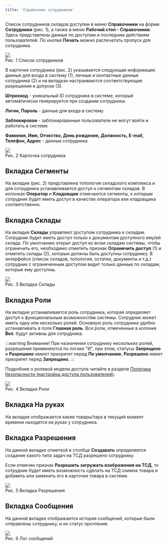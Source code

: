 ```yaml
---
title: 'Справочник сотрудников'
---
```


Список сотрудников складов доступен в меню **Справочники** на форме **Сотрудники** (рис. 1), а также в меню **Рабочий стол - Справочники**.  
Здесь представлены данные по доступам и последним действиям пользователей. По кнопке **Печать** можно распечатать пропуск для сотрудника. 

![](img/dir_employee1.png)  
Рис. 1 Список сотрудников

В карточке сотрудника (рис. 2) указывается следующая информация: данные для входа в систему (1), 
личные и контактные данные сотрудника (2) и на вкладках настраиваются соответствующие разрешения и допуски (3).

**Штрихкод** - уникальный ID сотрудника в системе, который автоматически генерируется при создании сотрудника.

**Логин, Пароль** - данные для входа в систему

**Заблокирован** - заблокированные пользователи не могут войти и работать в системе

**Фамилия, Имя, Отчество, День рождения, Должность, E-mail, Телефон, Адрес**  -  данные сотрудника

![](img/dir_employee2.png)  
Рис. 2 Карточка сотрудника


## Вкладка Сегменты

На вкладке (рис. 2) представлена топология складского комплекса и для сотрудника устанавливается доступ к сегментам складов. 
В колонках **Оператор** и **Кладовщик** отмечаются сегменты, к которым сотрудник будет иметь доступ в качестве оператора или кладовщика соответственно. 


## Вкладка Склады

На вкладке **Склады** управляют доступом сотрудника к складам. Сотрудник будет иметь доступ только к документам доступного ему/ей склада. 
По умолчанию открыт доступ ко всем складам системы, чтобы ограничить его, необходимо отметить признак **Ограничить доступ** (1) и отметить склады (2), 
которые должны быть доступны сотруднику. В интерфейсе (список складов, топология, остатки, документы и т.д.) 
сотрудник с ограниченным доступом видит только данные по складам, которые ему доступны.

![](img/dir_employee3.png)  
Рис. 3 Вкладка Склады 


## Вкладка Роли

На вкладке устанавливается роль сотрудника, которая определяет доступ к функциональным возможностям системы. Сотрудник может иметь одну или несколько ролей. 
Основную роль сотрудника удобно устанавливать в поле **Главная роль**. Все роли, отмеченные в колонке **Вкл**. будут активны для сотрудника.

:::warning Внимание!
При назначении сотруднику нескольких ролей, разрешения применяются по логике "И", при этом, статусы **Запрещено** и **Разрешено** 
имеют приоритет перед **По умолчанию**, **Разрешено** имеет приоритет перед **Запрещено**.
:::

Подробнее о ролевой модели доступа читайте в разделе [Политика безопасности (настройка доступа пользователей)](../administration/access/politics.md).

![](img/dir_employee4.png)  
Рис. 4 Вкладка Роли


## Вкладка На руках

На вкладке отображается какие товары/тара в текущий момент времени находятся на руках у сотрудника.


## Вкладка Разрешения

На данной вкладке отметкой в столбце **Создавать** определяется создание какого типа задач на ТСД разрешено сотруднику.

Если отмечен признак **Разрешить загружать изображения на ТСД**, то сотрудник будет иметь возможность сделать на ТСД снимок товара и добавить или 
заменить его в карточке товара в системе. 

![](img/dir_employee5.png)    
Рис. 5 Вкладка Разрешения


## Вкладка Сообщения

На данной вкладке отображается история сообщений, которые были отправлены сотруднику, и их статус прочтения.

![](img/dir_employee6.png)    
Рис. 6 Лог сообщений


